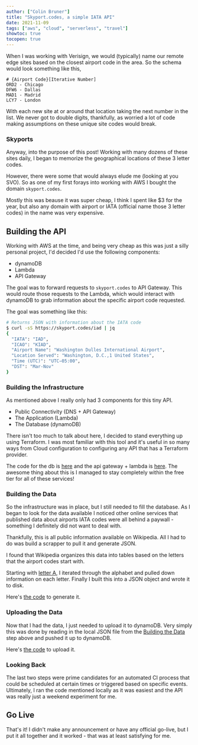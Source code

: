 ```yaml
---
author: ["Colin Bruner"]
title: "Skyport.codes, a simple IATA API"
date: 2021-11-09
tags: ["aws", "cloud", "serverless", "travel"]
showtoc: true
tocopen: true
---
```


When I was working with Verisign, we would (typically) name our remote edge sites based on the closest airport code in the area. So the schema would look something like this,

```
# {Airport Code}[Iterative Number]
ORD2 - Chicago
DFW6 - Dallas
MAD1 - Madrid
LCY7 - London
```

With each new site at or around that location taking the next number in the list. We never got to double digits, thankfully, as worried a lot of code making assumptions on these unique site codes would break.

### Skyports

Anyway, into the purpose of this post! Working with many dozens of these sites daily, I began to memorize the geographical locations of these 3 letter codes.

However, there were some that would always elude me (looking at you SVO). So as one of my first forays into working with AWS I bought the domain `skyport.codes`.

Mostly this was beause it was super cheap, I think I spent like $3 for the year, but also any domain with airport or IATA (official name those 3 letter codes) in the name was very expensive.

## Building the API

Working with AWS at the time, and being very cheap as this was just a silly personal project, I'd decided I'd use the following components:

- dynamoDB
- Lambda
- API Gateway

The goal was to forward requests to `skyport.codes` to API Gateway. This would route those requests to the Lambda, which would interact with dynamoDB to grab information about the specific airport code requested.

The goal was something like this:

```bash
# Returns JSON with information about the IATA code
$ curl -sS https://skyport.codes/iad | jq
{
  "IATA": "IAD",
  "ICAO": "KIAD",
  "Airport Name": "Washington Dulles International Airport",
  "Location Served": "Washington, D.C.,1 United States",
  "Time (UTC)": "UTC−05:00",
  "DST": "Mar-Nov"
}
```

### Building the Infrastructure

As mentioned above I really only had 3 components for this tiny API.

- Public Connectivity (DNS + API Gateway)
- The Application (Lambda)
- The Database (dynamoDB)

There isn't too much to talk about here, I decided to stand everything up using Terraform. I was most familiar with this tool and it's useful in so many ways from Cloud configuration to configuring any API that has a Terraform provider.

The code for the db is [here][db] and the api gateway + lambda is [here][api]. The awesome thing about this is I managed to stay completely within the free tier for all of these services!

### Building the Data

So the infrastructure was in place, but I still needed to fill the database. As I began to look for the data available I noticed other online services that published data about airports IATA codes were all behind a paywall - something I definitely did not want to deal with.

Thankfully, this is all public information available on Wikipedia. All I had to do was build a scrapper to pull it and generate JSON.

I found that Wikipedia organizes this data into tables based on the letters that the airport codes start with.

Starting with [letter A][code_a], I iterated through the alphabet and pulled down information on each letter. Finally I built this into a JSON object and wrote it to disk.

Here's [the code][generate] to generate it.

### Uploading the Data

Now that I had the data, I just needed to upload it to dynamoDB. Very simply this was done by reading in the local JSON file from the [Building the Data](#building-the-data) step above and pushed it up to dynamoDB.

Here's [the code][upload] to upload it.

### Looking Back

The last two steps were prime candidates for an automated CI process that could be scheduled at certain times or triggered based on specific events. Ultimately, I ran the code mentioned locally as it was easiest and the API was really just a weekend experiment for me.

## Go Live

That's it! I didn't make any announcement or have any official go-live, but I put it all together and it worked - that was at least satisfying for me.

[code_a]: https://en.wikipedia.org/wiki/List_of_airports_by_IATA_airport_code:_A
[generate]: https://github.com/colinbruner/skyport.codes/tree/main/data/generate
[upload]: https://github.com/colinbruner/skyport.codes/tree/main/data/upload
[db]: https://github.com/colinbruner/skyport.codes/tree/main/infra/db
[api]: https://github.com/colinbruner/skyport.codes/tree/main/infra/api
